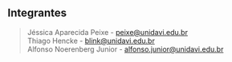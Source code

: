 ## Integrantes

> Jéssica Aparecida Peixe - peixe@unidavi.edu.br</br>
> Thiago Hencke - blink@unidavi.edu.br</br>
> Alfonso Noerenberg Junior - alfonso.junior@unidavi.edu.br</br>
